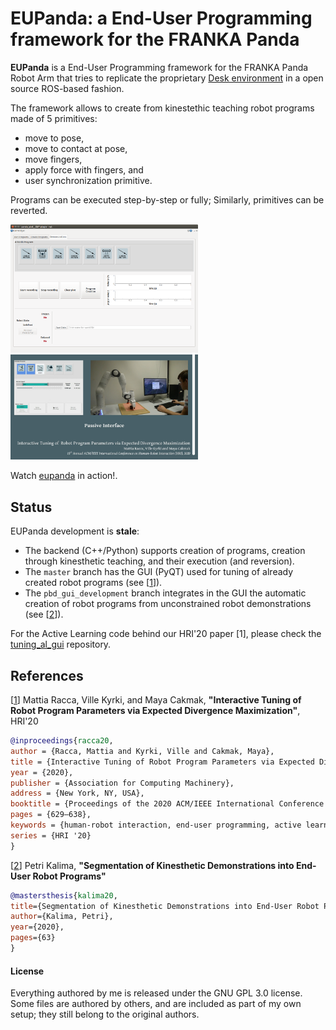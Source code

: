 # EUPanda: a End-User Programming framework for the FRANKA Panda

**EUPanda** is a End-User Programming framework for the FRANKA Panda Robot Arm that tries to replicate the proprietary
[Desk environment] in a open source ROS-based fashion.

The framework allows to create from kinestethic teaching robot programs made of 5 primitives:
* move to pose,
* move to contact at pose,
* move fingers,
* apply force with fingers, and
* user synchronization primitive.

Programs can be executed step-by-step or fully; Similarly, primitives can be reverted.

<img src="resources/demo_gui.png" width="300">
<img src="resources/video_screen.png" width="300">

Watch [eupanda] in action!.

## Status

EUPanda development is **stale**:
* The backend (C++/Python) supports creation of programs, creation through kinesthetic teaching, and their execution (and reversion).
* The `master` branch has the GUI (PyQT) used for tuning of already created robot programs (see \[[1]\]).
* The `pbd_gui_development` branch integrates in the GUI the automatic creation of robot programs from unconstrained robot demonstrations (see  \[[2]\]).

For the Active Learning code behind our HRI'20 paper \[1\], please check the [tuning_al_gui] repository.

## References

\[[1]\] Mattia Racca, Ville Kyrki, and Maya Cakmak, **"Interactive Tuning of Robot Program Parameters via Expected Divergence Maximization"**, HRI'20
```bibtex
@inproceedings{racca20,
author = {Racca, Mattia and Kyrki, Ville and Cakmak, Maya},
title = {Interactive Tuning of Robot Program Parameters via Expected Divergence Maximization},
year = {2020},
publisher = {Association for Computing Machinery},
address = {New York, NY, USA},
booktitle = {Proceedings of the 2020 ACM/IEEE International Conference on Human-Robot Interaction},
pages = {629–638},
keywords = {human-robot interaction, end-user programming, active learning},
series = {HRI '20}
}
```
\[[2]\] Petri Kalima, **"Segmentation of Kinesthetic Demonstrations into End-User Robot Programs"**
```bibtex
@mastersthesis{kalima20,
title={Segmentation of Kinesthetic Demonstrations into End-User Robot Programs},
author={Kalima, Petri},
year={2020},
pages={63}
}
```

[1]: https://dl.acm.org/doi/abs/10.1145/3319502.3374784
[2]: https://aaltodoc.aalto.fi/handle/123456789/47148
[tuning_al_gui]: https://github.com/MattiaRacca/tuning_al_gui
[Desk environment]: https://www.franka.de/capability
[eupanda]: https://vimeo.com/mattiaracca/hri20

#### License
Everything authored by me is released under the GNU GPL 3.0 license. Some files are authored by others, and are included
as part of my own setup; they still belong to the original authors.
